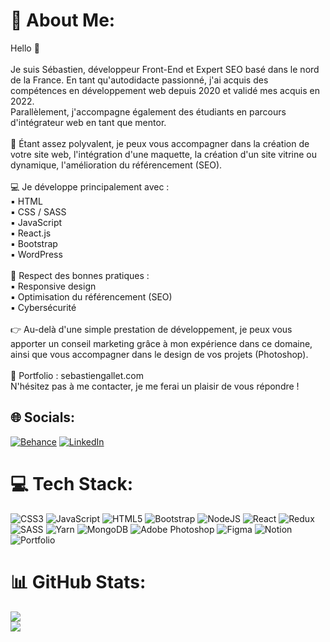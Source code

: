 # 💫 About Me:
Hello 👋<br><br>Je suis Sébastien, développeur Front-End et Expert SEO basé dans le nord de la France. En tant qu'autodidacte passionné, j'ai acquis des compétences en développement web depuis 2020 et validé mes acquis en 2022. <br>Parallèlement, j'accompagne également des étudiants en parcours d'intégrateur web en tant que mentor.<br><br>‍🚀 Étant assez polyvalent, je peux vous accompagner dans la création de votre site web, l'intégration d'une maquette, la création d'un site vitrine ou dynamique, l'amélioration du référencement (SEO).<br><br>‍💻 Je développe principalement avec :<br>▪️ HTML<br>▪️ CSS / SASS<br>▪️ JavaScript<br>▪️ React.js<br>▪️ Bootstrap<br>▪️ WordPress<br><br>💎 Respect des bonnes pratiques :<br>▪️ Responsive design<br>▪️ Optimisation du référencement (SEO)<br>▪️ Cybersécurité<br><br>👉 Au-delà d'une simple prestation de développement, je peux vous apporter un conseil marketing grâce à mon expérience dans ce domaine, ainsi que vous accompagner dans le design de vos projets (Photoshop).<br><br>💼 Portfolio : sebastiengallet.com<br>N'hésitez pas à me contacter, je me ferai un plaisir de vous répondre !


## 🌐 Socials:
[![Behance](https://img.shields.io/badge/Behance-1769ff?logo=behance&logoColor=white)](https://behance.net/sebastiengallet.com) [![LinkedIn](https://img.shields.io/badge/LinkedIn-%230077B5.svg?logo=linkedin&logoColor=white)](https://linkedin.com/in/https://www.linkedin.com/in/sebastien-gallet/) 

# 💻 Tech Stack:
![CSS3](https://img.shields.io/badge/css3-%231572B6.svg?style=for-the-badge&logo=css3&logoColor=white) ![JavaScript](https://img.shields.io/badge/javascript-%23323330.svg?style=for-the-badge&logo=javascript&logoColor=%23F7DF1E) ![HTML5](https://img.shields.io/badge/html5-%23E34F26.svg?style=for-the-badge&logo=html5&logoColor=white) ![Bootstrap](https://img.shields.io/badge/bootstrap-%23563D7C.svg?style=for-the-badge&logo=bootstrap&logoColor=white) ![NodeJS](https://img.shields.io/badge/node.js-6DA55F?style=for-the-badge&logo=node.js&logoColor=white) ![React](https://img.shields.io/badge/react-%2320232a.svg?style=for-the-badge&logo=react&logoColor=%2361DAFB) ![Redux](https://img.shields.io/badge/redux-%23593d88.svg?style=for-the-badge&logo=redux&logoColor=white) ![SASS](https://img.shields.io/badge/SASS-hotpink.svg?style=for-the-badge&logo=SASS&logoColor=white) ![Yarn](https://img.shields.io/badge/yarn-%232C8EBB.svg?style=for-the-badge&logo=yarn&logoColor=white) ![MongoDB](https://img.shields.io/badge/MongoDB-%234ea94b.svg?style=for-the-badge&logo=mongodb&logoColor=white) ![Adobe Photoshop](https://img.shields.io/badge/adobephotoshop-%2331A8FF.svg?style=for-the-badge&logo=adobephotoshop&logoColor=white) 	![Figma](https://img.shields.io/badge/figma-%23F24E1E.svg?style=for-the-badge&logo=figma&logoColor=white) ![Notion](https://img.shields.io/badge/Notion-%23000000.svg?style=for-the-badge&logo=notion&logoColor=white) ![Portfolio](https://img.shields.io/badge/Portfolio-%23000000.svg?style=for-the-badge&logo=firefox&logoColor=#FF7139)
# 📊 GitHub Stats:
![](https://github-readme-streak-stats.herokuapp.com/?user=SebastienGallet&theme=dark&hide_border=false)<br/>
![](https://github-readme-stats.vercel.app/api/top-langs/?username=SebastienGallet&theme=dark&hide_border=false&include_all_commits=true&count_private=true&layout=compact)

